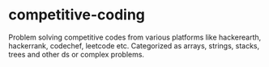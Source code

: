 # competitive-coding
Problem solving competitive codes from various platforms like hackerearth, hackerrank, codechef, leetcode etc. Categorized as arrays, strings, stacks, trees and other ds or complex problems.
